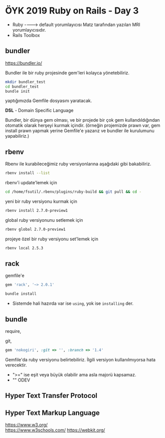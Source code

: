 # ÖYK 2019 Ruby on Rails - Day 3

* Ruby ----> default yorumlayıcısı Matz tarafından yazılan MRI yorumlayıcısıdır.
* Rails Toolbox

## bundler

https://bundler.io/

Bundler ile bir ruby projesinde gem'leri kolayca yönetebiliriz.

```sh
mkdir bundler_test
cd bundler_test
bundle init
```

yaptığımızda Gemfile dosyasını yaratacak.

**DSL** - Domain Specific Language

Bundler, bir dünya gem olması, ve bir projede bir çok gem kullandıldığından otomatik olarak herşeyi kurmak içindir. (örneğin projemizde prawn var, gem install prawn yapmak yerine Gemfile'e yazarız ve bundler ile kurulumunu yapabiliriz.)

## rbenv

Rbenv ile kurabileceğimiz ruby versiyonlarına aşağıdaki gibi bakabiliriz.
```sh
rbenv install --list
```

rbenv'i update'lemek için
```sh
cd /home/fsutil/.rbenv/plugins/ruby-build && git pull && cd -
```

yeni bir ruby versiyonu kurmak için
```sh
rbenv install 2.7.0-preview1
```

global ruby versiyonunu setlemek için
```sh
rbenv global 2.7.0-preview1
```

projeye özel bir ruby versiyonu set'lemek için
```sh
rbenv local 2.5.3
```

## rack

gemfile'e
```ruby
gem 'rack', '~> 2.0.1'
```

```sh
bundle install
```

* Sistemde hali hazırda var ise `using`, yok ise `installing` der.

## bundle

require,

git,

```ruby
gem 'nokogiri', :git => '', :branch => '1.4'
```

Gemfile'da ruby versiyonu belirtebiliriz. İlgili versiyon kullanılmıyorsa hata verecektir.

* ">=" ise eşit veya büyük olabilir ama asla majorü kapsamaz.
* ""
ODEV

## Hyper Text Transfer Protocol

## Hyper Text Markup Language

https://www.w3.org/  
https://www.w3schools.com/
https://webkit.org/

